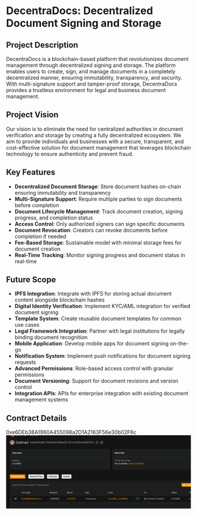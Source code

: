 # DecentraDocs: Decentralized Document Signing and Storage

## Project Description

DecentraDocs is a blockchain-based platform that revolutionizes document management through decentralized signing and storage. The platform enables users to create, sign, and manage documents in a completely decentralized manner, ensuring immutability, transparency, and security. With multi-signature support and tamper-proof storage, DecentraDocs provides a trustless environment for legal and business document management.

## Project Vision

Our vision is to eliminate the need for centralized authorities in document verification and storage by creating a fully decentralized ecosystem. We aim to provide individuals and businesses with a secure, transparent, and cost-effective solution for document management that leverages blockchain technology to ensure authenticity and prevent fraud.

## Key Features

- **Decentralized Document Storage**: Store document hashes on-chain ensuring immutability and transparency
- **Multi-Signature Support**: Require multiple parties to sign documents before completion
- **Document Lifecycle Management**: Track document creation, signing progress, and completion status
- **Access Control**: Only authorized signers can sign specific documents
- **Document Revocation**: Creators can revoke documents before completion if needed
- **Fee-Based Storage**: Sustainable model with minimal storage fees for document creation
- **Real-Time Tracking**: Monitor signing progress and document status in real-time

## Future Scope

- **IPFS Integration**: Integrate with IPFS for storing actual document content alongside blockchain hashes
- **Digital Identity Verification**: Implement KYC/AML integration for verified document signing
- **Template System**: Create reusable document templates for common use cases
- **Legal Framework Integration**: Partner with legal institutions for legally binding document recognition
- **Mobile Application**: Develop mobile apps for document signing on-the-go
- **Notification System**: Implement push notifications for document signing requests
- **Advanced Permissions**: Role-based access control with granular permissions
- **Document Versioning**: Support for document revisions and version control
- **Integration APIs**: APIs for enterprise integration with existing document management systems

## Contract Details
0xe6DEb38A1960A455098a2D1A2163F56e30b02F6c
![alt text](image.png)